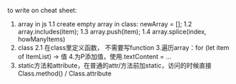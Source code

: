 to write on cheat sheet:
1. array in js
1.1 create empty array in class: newArray = []; 
1.2 array.includes(item);
1.3 array.push(item);
1.4 array.splice(index, howManyItems)
2. class
2.1 在class里定义函数， 不需要写function
3.遍历array：for (let item of ItemList) -> 值
4.为P添加值，使用.textContent = ...
5. static方法和attribute，在普通的attr/方法前加static，访问的时候直接Class.method() / Class.attribute